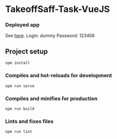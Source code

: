 # TakeoffSaff-Task-VueJS
### Deployed app
See [here](https://takeoffsafftask-vue.onrender.com/).
Login: dummy
Password: 123456

## Project setup
```
npm install
```

### Compiles and hot-reloads for development
```
npm run serve
```

### Compiles and minifies for production
```
npm run build
```

### Lints and fixes files
```
npm run lint
```


